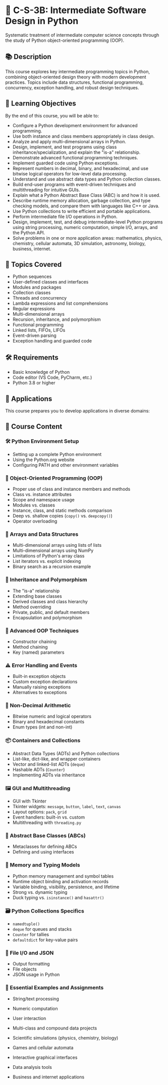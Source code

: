 # 🐍 C-S-3B: Intermediate Software Design in Python

Systematic treatment of intermediate computer science concepts through the study of Python object-oriented programming (OOP).

## 📚 Description

This course explores key intermediate programming topics in Python, combining object-oriented design theory with modern development practices. Topics include data structures, functional programming, concurrency, exception handling, and robust design techniques.

## 🎯 Learning Objectives

By the end of this course, you will be able to:

- Configure a Python development environment for advanced programming.
- Use both instance and class members appropriately in class design.
- Analyze and apply multi-dimensional arrays in Python.
- Design, implement, and test programs using class inheritance/specialization, and explain the "is-a" relationship.
- Demonstrate advanced functional programming techniques.
- Implement guarded code using Python exceptions.
- Represent numbers in decimal, binary, and hexadecimal, and use bitwise logical operators for low-level data processing.
- Understand and use abstract data types and Python collection classes.
- Build end-user programs with event-driven techniques and multithreading for intuitive GUIs.
- Explain what a Python Abstract Base Class (ABC) is and how it is used.
- Describe runtime memory allocation, garbage collection, and type checking models, and compare them with languages like C++ or Java.
- Use Python collections to write efficient and portable applications.
- Perform intermediate file I/O operations in Python.
- Design, implement, test, and debug intermediate-level Python programs using string processing, numeric computation, simple I/O, arrays, and the Python API.
- Solve problems in one or more application areas: mathematics, physics, chemistry, cellular automata, 3D simulation, astronomy, biology, business, internet.

## 🧠 Topics Covered

- Python sequences
- User-defined classes and interfaces
- Modules and packages
- Collection classes
- Threads and concurrency
- Lambda expressions and list comprehensions
- Regular expressions
- Multi-dimensional arrays
- Recursion, inheritance, and polymorphism
- Functional programming
- Linked lists, FIFOs, LIFOs
- Event-driven parsing
- Exception handling and guarded code

## 🛠️ Requirements

- Basic knowledge of Python
- Code editor (VS Code, PyCharm, etc.)
- Python 3.8 or higher

## 🚀 Applications

This course prepares you to develop applications in diverse domains:

## 📘 Course Content

### 🛠️ Python Environment Setup
- Setting up a complete Python environment
- Using the Python.org website
- Configuring PATH and other environment variables

### 🧱 Object-Oriented Programming (OOP)
- Proper use of class and instance members and methods
- Class vs. instance attributes
- Scope and namespace usage
- Modules vs. classes
- Instance, class, and static methods comparison
- Deep vs. shallow copies (`copy()` vs. `deepcopy()`)
- Operator overloading

### 🔢 Arrays and Data Structures
- Multi-dimensional arrays using lists of lists
- Multi-dimensional arrays using NumPy
- Limitations of Python's array class
- List iterators vs. explicit indexing
- Binary search as a recursion example

### 🧬 Inheritance and Polymorphism
- The "is-a" relationship
- Extending base classes
- Derived classes and class hierarchy
- Method overriding
- Private, public, and default members
- Encapsulation and polymorphism

### 🚀 Advanced OOP Techniques
- Constructor chaining
- Method chaining
- Key (named) parameters

### ⚠️ Error Handling and Events
- Built-in exception objects
- Custom exception declarations
- Manually raising exceptions
- Alternatives to exceptions

### 🧮 Non-Decimal Arithmetic
- Bitwise numeric and logical operators
- Binary and hexadecimal constants
- Enum types (int and non-int)

### 📦 Containers and Collections
- Abstract Data Types (ADTs) and Python collections
- List-like, dict-like, and wrapper containers
- Vector and linked-list ADTs (`deque`)
- Hashable ADTs (`Counter`)
- Implementing ADTs via inheritance

### 🖼️ GUI and Multithreading
- GUI with Tkinter
- Tkinter widgets: `message`, `button`, `label`, `text`, `canvas`
- Layout options: `pack`, `grid`
- Event handlers: built-in vs. custom
- Multithreading with `threading.py`

### 🧩 Abstract Base Classes (ABCs)
- Metaclasses for defining ABCs
- Defining and using interfaces

### 🧠 Memory and Typing Models
- Python memory management and symbol tables
- Runtime object binding and activation records
- Variable binding, visibility, persistence, and lifetime
- Strong vs. dynamic typing
- Duck typing vs. `isinstance()` and `hasattr()`

### 🗃️ Python Collections Specifics
- `namedtuple()`
- `deque` for queues and stacks
- `Counter` for tallies
- `defaultdict` for key-value pairs

### 📂 File I/O and JSON
- Output formatting
- File objects
- JSON usage in Python

### 🧪 Essential Examples and Assignments
- String/text processing
- Numeric computation
- User interaction
- Multi-class and compound data projects

- Scientific simulations (physics, chemistry, biology)
- Games and cellular automata
- Interactive graphical interfaces
- Data analysis tools
- Business and internet applications
